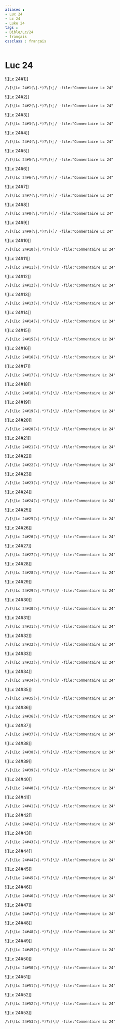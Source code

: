 ```yaml
---
aliases : 
- Luc 24
- Lc 24
- Luke 24
tags : 
- Bible/Lc/24
- français
cssclass : français
---
```


# Luc 24

![[Lc 24#1]]

```query
/\[\[Lc 24#1(\|.*)?\]\]/ -file:"Commentaire Lc 24"
```

![[Lc 24#2]]

```query
/\[\[Lc 24#2(\|.*)?\]\]/ -file:"Commentaire Lc 24"
```

![[Lc 24#3]]

```query
/\[\[Lc 24#3(\|.*)?\]\]/ -file:"Commentaire Lc 24"
```

![[Lc 24#4]]

```query
/\[\[Lc 24#4(\|.*)?\]\]/ -file:"Commentaire Lc 24"
```

![[Lc 24#5]]

```query
/\[\[Lc 24#5(\|.*)?\]\]/ -file:"Commentaire Lc 24"
```

![[Lc 24#6]]

```query
/\[\[Lc 24#6(\|.*)?\]\]/ -file:"Commentaire Lc 24"
```

![[Lc 24#7]]

```query
/\[\[Lc 24#7(\|.*)?\]\]/ -file:"Commentaire Lc 24"
```

![[Lc 24#8]]

```query
/\[\[Lc 24#8(\|.*)?\]\]/ -file:"Commentaire Lc 24"
```

![[Lc 24#9]]

```query
/\[\[Lc 24#9(\|.*)?\]\]/ -file:"Commentaire Lc 24"
```

![[Lc 24#10]]

```query
/\[\[Lc 24#10(\|.*)?\]\]/ -file:"Commentaire Lc 24"
```

![[Lc 24#11]]

```query
/\[\[Lc 24#11(\|.*)?\]\]/ -file:"Commentaire Lc 24"
```

![[Lc 24#12]]

```query
/\[\[Lc 24#12(\|.*)?\]\]/ -file:"Commentaire Lc 24"
```

![[Lc 24#13]]

```query
/\[\[Lc 24#13(\|.*)?\]\]/ -file:"Commentaire Lc 24"
```

![[Lc 24#14]]

```query
/\[\[Lc 24#14(\|.*)?\]\]/ -file:"Commentaire Lc 24"
```

![[Lc 24#15]]

```query
/\[\[Lc 24#15(\|.*)?\]\]/ -file:"Commentaire Lc 24"
```

![[Lc 24#16]]

```query
/\[\[Lc 24#16(\|.*)?\]\]/ -file:"Commentaire Lc 24"
```

![[Lc 24#17]]

```query
/\[\[Lc 24#17(\|.*)?\]\]/ -file:"Commentaire Lc 24"
```

![[Lc 24#18]]

```query
/\[\[Lc 24#18(\|.*)?\]\]/ -file:"Commentaire Lc 24"
```

![[Lc 24#19]]

```query
/\[\[Lc 24#19(\|.*)?\]\]/ -file:"Commentaire Lc 24"
```

![[Lc 24#20]]

```query
/\[\[Lc 24#20(\|.*)?\]\]/ -file:"Commentaire Lc 24"
```

![[Lc 24#21]]

```query
/\[\[Lc 24#21(\|.*)?\]\]/ -file:"Commentaire Lc 24"
```

![[Lc 24#22]]

```query
/\[\[Lc 24#22(\|.*)?\]\]/ -file:"Commentaire Lc 24"
```

![[Lc 24#23]]

```query
/\[\[Lc 24#23(\|.*)?\]\]/ -file:"Commentaire Lc 24"
```

![[Lc 24#24]]

```query
/\[\[Lc 24#24(\|.*)?\]\]/ -file:"Commentaire Lc 24"
```

![[Lc 24#25]]

```query
/\[\[Lc 24#25(\|.*)?\]\]/ -file:"Commentaire Lc 24"
```

![[Lc 24#26]]

```query
/\[\[Lc 24#26(\|.*)?\]\]/ -file:"Commentaire Lc 24"
```

![[Lc 24#27]]

```query
/\[\[Lc 24#27(\|.*)?\]\]/ -file:"Commentaire Lc 24"
```

![[Lc 24#28]]

```query
/\[\[Lc 24#28(\|.*)?\]\]/ -file:"Commentaire Lc 24"
```

![[Lc 24#29]]

```query
/\[\[Lc 24#29(\|.*)?\]\]/ -file:"Commentaire Lc 24"
```

![[Lc 24#30]]

```query
/\[\[Lc 24#30(\|.*)?\]\]/ -file:"Commentaire Lc 24"
```

![[Lc 24#31]]

```query
/\[\[Lc 24#31(\|.*)?\]\]/ -file:"Commentaire Lc 24"
```

![[Lc 24#32]]

```query
/\[\[Lc 24#32(\|.*)?\]\]/ -file:"Commentaire Lc 24"
```

![[Lc 24#33]]

```query
/\[\[Lc 24#33(\|.*)?\]\]/ -file:"Commentaire Lc 24"
```

![[Lc 24#34]]

```query
/\[\[Lc 24#34(\|.*)?\]\]/ -file:"Commentaire Lc 24"
```

![[Lc 24#35]]

```query
/\[\[Lc 24#35(\|.*)?\]\]/ -file:"Commentaire Lc 24"
```

![[Lc 24#36]]

```query
/\[\[Lc 24#36(\|.*)?\]\]/ -file:"Commentaire Lc 24"
```

![[Lc 24#37]]

```query
/\[\[Lc 24#37(\|.*)?\]\]/ -file:"Commentaire Lc 24"
```

![[Lc 24#38]]

```query
/\[\[Lc 24#38(\|.*)?\]\]/ -file:"Commentaire Lc 24"
```

![[Lc 24#39]]

```query
/\[\[Lc 24#39(\|.*)?\]\]/ -file:"Commentaire Lc 24"
```

![[Lc 24#40]]

```query
/\[\[Lc 24#40(\|.*)?\]\]/ -file:"Commentaire Lc 24"
```

![[Lc 24#41]]

```query
/\[\[Lc 24#41(\|.*)?\]\]/ -file:"Commentaire Lc 24"
```

![[Lc 24#42]]

```query
/\[\[Lc 24#42(\|.*)?\]\]/ -file:"Commentaire Lc 24"
```

![[Lc 24#43]]

```query
/\[\[Lc 24#43(\|.*)?\]\]/ -file:"Commentaire Lc 24"
```

![[Lc 24#44]]

```query
/\[\[Lc 24#44(\|.*)?\]\]/ -file:"Commentaire Lc 24"
```

![[Lc 24#45]]

```query
/\[\[Lc 24#45(\|.*)?\]\]/ -file:"Commentaire Lc 24"
```

![[Lc 24#46]]

```query
/\[\[Lc 24#46(\|.*)?\]\]/ -file:"Commentaire Lc 24"
```

![[Lc 24#47]]

```query
/\[\[Lc 24#47(\|.*)?\]\]/ -file:"Commentaire Lc 24"
```

![[Lc 24#48]]

```query
/\[\[Lc 24#48(\|.*)?\]\]/ -file:"Commentaire Lc 24"
```

![[Lc 24#49]]

```query
/\[\[Lc 24#49(\|.*)?\]\]/ -file:"Commentaire Lc 24"
```

![[Lc 24#50]]

```query
/\[\[Lc 24#50(\|.*)?\]\]/ -file:"Commentaire Lc 24"
```

![[Lc 24#51]]

```query
/\[\[Lc 24#51(\|.*)?\]\]/ -file:"Commentaire Lc 24"
```

![[Lc 24#52]]

```query
/\[\[Lc 24#52(\|.*)?\]\]/ -file:"Commentaire Lc 24"
```

![[Lc 24#53]]

```query
/\[\[Lc 24#53(\|.*)?\]\]/ -file:"Commentaire Lc 24"
```

